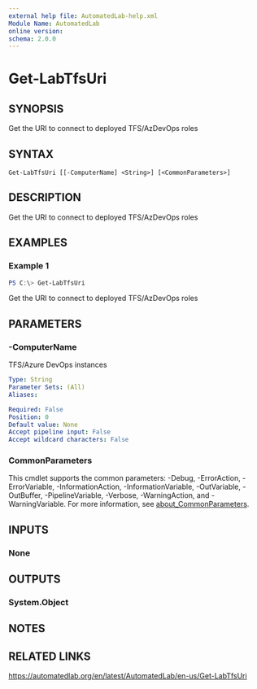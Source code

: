 ```yaml
---
external help file: AutomatedLab-help.xml
Module Name: AutomatedLab
online version:
schema: 2.0.0
---
```


# Get-LabTfsUri

## SYNOPSIS
Get the URI to connect to deployed TFS/AzDevOps roles

## SYNTAX

```
Get-LabTfsUri [[-ComputerName] <String>] [<CommonParameters>]
```

## DESCRIPTION
Get the URI to connect to deployed TFS/AzDevOps roles

## EXAMPLES

### Example 1
```powershell
PS C:\> Get-LabTfsUri
```

Get the URI to connect to deployed TFS/AzDevOps roles

## PARAMETERS

### -ComputerName
TFS/Azure DevOps instances

```yaml
Type: String
Parameter Sets: (All)
Aliases:

Required: False
Position: 0
Default value: None
Accept pipeline input: False
Accept wildcard characters: False
```

### CommonParameters
This cmdlet supports the common parameters: -Debug, -ErrorAction, -ErrorVariable, -InformationAction, -InformationVariable, -OutVariable, -OutBuffer, -PipelineVariable, -Verbose, -WarningAction, and -WarningVariable. For more information, see [about_CommonParameters](http://go.microsoft.com/fwlink/?LinkID=113216).

## INPUTS

### None
## OUTPUTS

### System.Object
## NOTES

## RELATED LINKS
https://automatedlab.org/en/latest/AutomatedLab/en-us/Get-LabTfsUri
